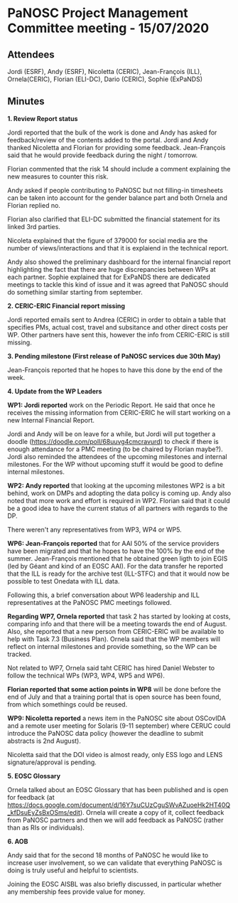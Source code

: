 ﻿PaNOSC Project Management Committee meeting - 15/07/2020
========================================================


Attendees
-------
Jordi (ESRF), Andy (ESRF), Nicoletta (CERIC), Jean-François (ILL), Ornela(CERIC), Florian (ELI-DC), Dario (CERIC), Sophie (ExPaNDS) 


Minutes
-------	


**1. Review Report status**

Jordi reported that the bulk of the work is done and Andy has asked for feedback/review of the contents added to the portal. Jordi and Andy thanked Nicoletta and Florian for providing some feedback. Jean-François said that he would provide feedback during the night / tomorrow.

Florian commented that the risk 14 should include a comment explaining the new measures to counter this risk.

Andy asked if people contributing to PaNOSC but not filling-in timesheets can be taken into account for the gender balance part and both Ornela and Florian replied no.

Florian also clarified that ELI-DC submitted the financial statement for its linked 3rd parties.

Nicoleta explained that the figure of 379000 for social media are the number of views/interactions and that it is explaiend in the technical report.

Andy also showed the preliminary dashboard for the internal financial report highlighting the fact that there are huge discrepancies between WPs at each partner. Sophie explained that for ExPaNDS there are dedicated meetings to tackle this kind of issue and it was agreed that PaNOSC should do something similar starting from september.

**2. CERIC-ERIC Financial report missing**

Jordi reported emails sent to Andrea (CERIC) in order to obtain a table that specifies PMs, actual cost, travel and subsitance and other direct costs per WP.
Other partners have sent this, however the info from CERIC-ERIC is still missing.

**3. Pending milestone (First release of PaNOSC services due 30th May)**

Jean-François reported that he hopes to have this done by the end of the week.

**4. Update from the WP Leaders**

**WP1: Jordi reported** work on the Periodic Report. He said that once he receives the missing information from CERIC-ERIC he will start working on a new Internal Financial Report.

Jordi and Andy will be on leave for a while, but Jordi will put together a doodle (https://doodle.com/poll/68uuvg4cmcravurd) to check if there is enough attendance for a PMC meeting (to be chaired by Florian maybe?). Jordi also reminded the attendees of the upcoming milestones and internal milestones. For the WP without upcoming stuff it would be good to define internal milestones.

**WP2: Andy reported** that looking at the upcoming milestones WP2 is a bit behind, work on DMPs and adopting the data policy is coming up. Andy also noted that more work and effort is required in WP2.  Florian said that it could be a good idea to have the current status of all partners with regards to the DP.

There weren't any representatives from WP3, WP4 or WP5.

**WP6: Jean-François reported** that for AAI 50% of the service providers have been migrated and that he hopes to have the 100% by the end of the summer. Jean-François mentioned that he obtained green ligth to join EGIS (led by Géant and kind of an EOSC AAI). For the data transfer he reported that the ILL is ready for the archive test (ILL-STFC) and that it would now be possible to test Onedata with ILL data.

Following this, a brief conversation about WP6 leadership and ILL representatives at the PaNOSC PMC meetings followed.

**Regarding WP7, Ornela reported** that task 2 has started by looking at costs, comparing info and that there will be a meeting towards the end of August. Also, she reported that a new person from CERIC-ERIC will be available to help with Task 7.3 (Business Plan). Ornela said that the WP members will reflect on internal milestones and provide something, so the WP can be tracked.

Not related to WP7, Ornela said taht CERIC has hired Daniel Webster to follow the technical WPs (WP3, WP4, WP5 and WP6).

**Florian reported that some action points in WP8** will be done before the end of July and that a training portal that is open source has been found, from which somethings could be reused.

**WP9: Nicoletta reported** a news item in the PaNOSC site about OSCovIDA and a remote user meeting for Solaris (9-11 september) where CERUC could introduce the PaNOSC data policy (however the deadline to submit abstracts is 2nd August).

Nicoletta said that the DOI video is almost ready, only ESS logo and LENS signature/approval is pending.


**5. EOSC Glossary**

Ornela talked about an EOSC Glossary that has been published and is open for feedback (at  https://docs.google.com/document/d/16Y7suCUzCguSWvAZuoeHk2HT40Q_kfDsuEyZsBxOSms/edit). Ornela will create a copy of it, collect feedback from PaNOSC partners and then we will add feedback as PaNOSC (rather than as RIs or individuals).

**6. AOB**

Andy said that for the second 18 months of PaNOSC he would like to increase user involvement, so we can validate that everything PaNOSC is doing is truly useful and helpful to scientists.

Joining the EOSC AISBL was also briefly discussed, in particular whether any membership fees provide value for money.















